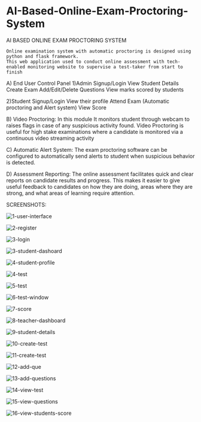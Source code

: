 # AI-Based-Online-Exam-Proctoring-System

AI BASED ONLINE EXAM PROCTORING SYSTEM

    Online examination system with automatic proctoring is designed using python and flask framework.
    This web application used to conduct online assessment with tech-enabled monitoring website to supervise a test-taker from start to finish

A) End User Control Panel
   1)Admin
       Signup/Login
       View Student Details
       Create Exam
       Add/Edit/Delete Questions
       View marks scored by students
   
   2)Student
       Signup/Login
       View their profile
       Attend Exam (Automatic proctoring and Alert system)
       View Score

B) Video Proctoring:
   In this module It monitors student through webcam to raises flags in case of any suspicious activity found. Video Proctoring is useful for high stake examinations where a candidate is monitored via a continuous video streaming activity

C) Automatic Alert System:
    The exam proctoring software can be configured to automatically send alerts to student when suspicious behavior is detected. 

D) Assessment Reporting:
    The online assessment facilitates quick and clear reports on candidate results and progress. This makes it easier to give useful feedback to candidates on how they are doing, areas where they are strong, and what areas of learning require attention.

SCREENSHOTS:

![1-user-interface](SCREENSHOTS/1-user-interface.png)

![2-register](SCREENSHOTS/2-register.png)

![3-login](SCREENSHOTS/3-login.png)

![3-student-dashoard](SCREENSHOTS/3-student-dashoard.png)

![4-student-profile](SCREENSHOTS/4-student-profile.png)

![4-test](SCREENSHOTS/4-test.png)

![5-test](SCREENSHOTS/5-test.png)

![6-test-window](SCREENSHOTS6-test-window/.png)

![7-score](SCREENSHOTS/7-score.png)

![8-teacher-dashboard](SCREENSHOTS/8-teacher-dashboard.png)

![9-student-details](SCREENSHOTS/9-student-details.png)

![10-create-test](SCREENSHOTS/10-create-test.png)

![11-create-test](SCREENSHOTS/11-create-test.png)

![12-add-que](SCREENSHOTS/12-add-que.png)

![13-add-questions](SCREENSHOTS/13-add-questions.png)

![14-view-test](SCREENSHOTS/14-view-test.png)

![15-view-questions](SCREENSHOTS/15-view-questions.png)

![16-view-students-score](SCREENSHOTS/16-view-students-score.png)



